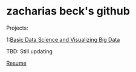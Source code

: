 # zacharias beck's github
Projects:

1:[Basic Data Science and Visualizing Big Data](https://github.com/Zach-beck/Zacharias-Beck/blob/main/Project5_6cis3100.ipynb)

TBD: Still updating

[Resume](https://github.com/Zach-beck/Zacharias-Beck/blob/main/Zacharias_Beck_Resume.pdf)
